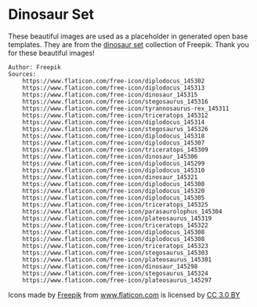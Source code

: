 # Dinosaur Set

These beautiful images are used as a placeholder in generated open base templates. They are from the [dinosaur set](https://www.flaticon.com/packs/dinosaur-set) collection of Freepik. Thank you for these beautiful images!

```
Author: Freepik
Sources: 
    https://www.flaticon.com/free-icon/diplodocus_145302
    https://www.flaticon.com/free-icon/diplodocus_145313
    https://www.flaticon.com/free-icon/dinosaur_145315
    https://www.flaticon.com/free-icon/stegosaurus_145316
    https://www.flaticon.com/free-icon/tyrannosaurus-rex_145311
    https://www.flaticon.com/free-icon/triceratops_145312
    https://www.flaticon.com/free-icon/diplodocus_145314
    https://www.flaticon.com/free-icon/stegosaurus_145326
    https://www.flaticon.com/free-icon/diplodocus_145318
    https://www.flaticon.com/free-icon/diplodocus_145307
    https://www.flaticon.com/free-icon/triceratops_145309
    https://www.flaticon.com/free-icon/dinosaur_145306
    https://www.flaticon.com/free-icon/diplodocus_145299
    https://www.flaticon.com/free-icon/diplodocus_145310
    https://www.flaticon.com/free-icon/dinosaur_145321
    https://www.flaticon.com/free-icon/diplodocus_145300
    https://www.flaticon.com/free-icon/diplodocus_145320
    https://www.flaticon.com/free-icon/diplodocus_145305
    https://www.flaticon.com/free-icon/triceratops_145325
    https://www.flaticon.com/free-icon/parasaurolophus_145304
    https://www.flaticon.com/free-icon/plateosaurus_145319
    https://www.flaticon.com/free-icon/triceratops_145322
    https://www.flaticon.com/free-icon/diplodocus_145308
    https://www.flaticon.com/free-icon/diplodocus_145308
    https://www.flaticon.com/free-icon/triceratops_145323
    https://www.flaticon.com/free-icon/stegosaurus_145303
    https://www.flaticon.com/free-icon/plateosaurus_145301
    https://www.flaticon.com/free-icon/dinosaur_145298
    https://www.flaticon.com/free-icon/stegosaurus_145324
    https://www.flaticon.com/free-icon/plateosaurus_145297
```

<div>Icons made by <a href="http://www.freepik.com" title="Freepik">Freepik</a> from <a href="https://www.flaticon.com/" title="Flaticon">www.flaticon.com</a> is licensed by <a href="http://creativecommons.org/licenses/by/3.0/" title="Creative Commons BY 3.0" target="_blank">CC 3.0 BY</a></div>
